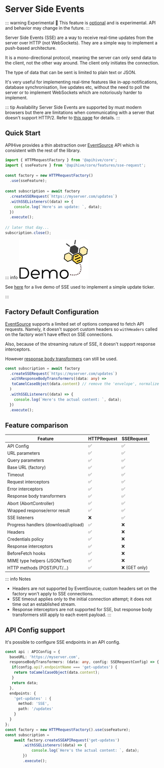 # Server Side Events
::: warning Experimental 🧪
This feature is [optional](/guide/optional-features) and is experimental. API and behavior may change in the future.
:::

Server Side Events (SSE) are a way to receive real-time updates from the server over HTTP (not WebSockets). They are a simple way to implement a push-based architecture.

It is a mono-directional protocol, meaning the server can only send data to the client, not the other way around. The client only initiates the connection.

The type of data that can be sent is limited to plain text or JSON.

It's very useful for implementing real-time features like in-app notifications, database synchronisation, live updates etc, without the need to poll the server or to implement WebSockets which are notoriously harder to implement.

::: tip Availability
Server Side Events are supported by must modern browsers but there are limitations when communicating with a server that doesn't support HTTP/2.
Refer to [this page](https://developer.mozilla.org/en-US/docs/Web/API/EventSource) for details.
:::

## Quick Start

APIHive provides a thin abstraction over [EventSource](https://developer.mozilla.org/en-US/docs/Web/API/EventSource) API which is consistent with the rest of the library.

```typescript
import { HTTPRequestFactory } from '@apihive/core';
import { sseFeature } from '@apihive/core/features/sse-request';

const factory = new HTTPRequestFactory()
  .use(sseFeature);

const subscription = await factory
  .createSSERequest(`https://myserver.com/updates`)
  .withSSEListeners((data) => {
    console.log(`Here's an update: `, data);
  })
  .execute();

// later that day...
subscription.close();
```

::: info
<a href="../demos/sse-ticker/"><img src="/images/apihive-demo-button.png" alt="Demo" class="demo-button" /></a> 
<p>See <a href="../demos/sse-ticker/">here</a> for a live demo of SSE used to implement a simple update ticker.</p>
:::


## Factory Default Configuration

[EventSource](https://developer.mozilla.org/en-US/docs/Web/API/EventSource) supports a limited set of options compared to fetch API requests. Namely, it doesn't support custom headers so `withHeaders` called on the factory won't have effect on SSE connections.

Also, because of the streaming nature of SSE, it doesn't support response interceptors. 

However [response body transformers](/guide/response-body-transformers) can still be used.

```typescript
const subscription = await factory
  .createSSERequest(`https://myserver.com/updates`)
  .withResponseBodyTransformers((data: any) => 
   toCamelCaseObject(data.content) // remove the 'envelope', normalize case
  )
  .withSSEListeners((data) => {
    console.log(`Here's the actual content: `, data);
  })
  .execute();
```
## Feature comparison

| Feature | HTTPRequest | SSERequest |
| --- | --- | --- |
| API Config | ✅ | ✅ |
| URL parameters | ✅ | ✅ |
| Query parameters | ✅ | ✅ |
| Base URL (factory) | ✅ | ✅ |
| Timeout | ✅ | ✅ |
| Request interceptors | ✅ | ✅ |
| Error interceptors | ✅ | ✅ |
| Response body transformers | ✅ | ✅ |
| Abort (AbortController) | ✅ | ✅ |
| Wrapped response/error result | ✅ | ✅ |
| SSE listeners | ❌ | ✅ |
| Progress handlers (download/upload) | ✅ | ❌ |
| Headers | ✅ | ❌ |
| Credentials policy | ✅ | ❌ |
| Response interceptors | ✅ | ❌ |
| BeforeFetch hooks | ✅ | ❌ |
| MIME type helpers (JSON/Text) | ✅ | ❌ |
| HTTP methods (POST/PUT/...) | ✅ | ❌ (GET only) |

::: info Notes
- Headers are not supported by EventSource; custom headers set on the factory won't apply to SSE connections.
- SSE timeout applies only to the initial connection attempt; it does not time out an established stream.
- Response interceptors are not supported for SSE, but response body transformers still apply to each event payload.
:::

## API Config support

It's possible to configure SSE endpoints in an API config.

```typescript
const api : APIConfig = {
  baseURL: 'https://myserver.com',
  responseBodyTransformers: (data: any, config: SSERequestConfig) => {
   if(config.api?.endpointName === 'get-updates') {
    return toCamelCaseObject(data.content);
   }
   return data;    
  },
  endpoints: {
    'get-updates' : {
      method: 'SSE',
      path: '/updates'
    }
  }
};
const factory = new HTTPRequestFactory().use(sseFeature);
const subscription = 
    await factory.createSSEAPIRequest('get-updates')
        .withSSEListeners((data) => {
            console.log(`Here's the actual content: `, data);
        })
        .execute();
```
